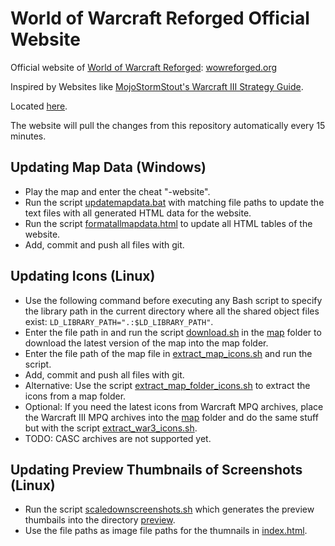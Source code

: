 # World of Warcraft Reforged Official Website

Official website of [World of Warcraft Reforged](https://github.com/tdauth/wowr): [wowreforged.org](https://wowreforged.org)

Inspired by Websites like [MojoStormStout's Warcraft III Strategy Guide](http://classic.battle.net/war3/).

Located [here](https://tdauth.cdauth.eu/wowr-website).


The website will pull the changes from this repository automatically every 15 minutes.


## Updating Map Data (Windows)

* Play the map and enter the cheat "-website".
* Run the script [updatemapdata.bat](./map/updatemapdata.bat) with matching file paths to update the text files with all generated HTML data for the website.
* Run the script [formatallmapdata.html](./formatallmapdata.html) to update all HTML tables of the website.
* Add, commit and push all files with git.

## Updating Icons (Linux)

* Use the following command before executing any Bash script to specify the library path in the current directory where all the shared object files exist: `LD_LIBRARY_PATH=".:$LD_LIBRARY_PATH"`.
* Enter the file path in and run the script [download.sh](./map/download.sh) in the [map](./map) folder to download the latest version of the map into the map folder.
* Enter the file path of the map file in [extract_map_icons.sh](./map/extract_map_icons.sh) and run the script.
* Add, commit and push all files with git.
* Alternative: Use the script [extract_map_folder_icons.sh](./map/extract_map_folder_icons.sh) to extract the icons from a map folder.
* Optional: If you need the latest icons from Warcraft MPQ archives, place the Warcraft III MPQ archives into the [map](./map) folder and do the same stuff but with the script [extract_war3_icons.sh](./map/extract_war3_icons.sh).
* TODO: CASC archives are not supported yet.

## Updating Preview Thumbnails of Screenshots (Linux)

* Run the script [scaledownscreenshots.sh](./scaledownscreenshots.sh)  which generates the preview thumbails into the directory [preview](./screenshots/preview).
* Use the file paths as image file paths for the thumnails in [index.html](index.html).
